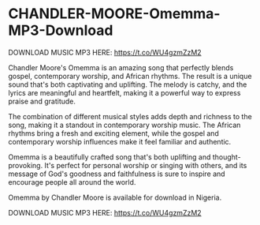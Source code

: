 # CHANDLER-MOORE-Omemma-MP3-Download

DOWNLOAD MUSIC MP3 HERE: https://t.co/WU4gzmZzM2

Chandler Moore's Omemma is an amazing song that perfectly blends gospel, contemporary worship, and African rhythms. The result is a unique sound that's both captivating and uplifting. The melody is catchy, and the lyrics are meaningful and heartfelt, making it a powerful way to express praise and gratitude.

The combination of different musical styles adds depth and richness to the song, making it a standout in contemporary worship music. The African rhythms bring a fresh and exciting element, while the gospel and contemporary worship influences make it feel familiar and authentic.

Omemma is a beautifully crafted song that's both uplifting and thought-provoking. It's perfect for personal worship or singing with others, and its message of God's goodness and faithfulness is sure to inspire and encourage people all around the world.

Omemma by Chandler Moore is available for download in Nigeria.

DOWNLOAD MUSIC MP3 HERE: https://t.co/WU4gzmZzM2
